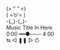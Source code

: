 (> ” ” <) <br>
( =’o'= ) <br>
-(,,)-(,,)- <br>
Music Title In Here  
0:00 ━━●─── 4:00  
⇆      ◁ ❚❚ ▷     ↻  
